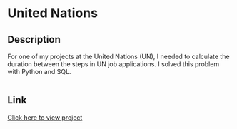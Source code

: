 <h1>United Nations</h1>

<h2>Description</h2>
<p>For one of my projects at the United Nations (UN), I needed to calculate the duration between the steps in UN job applications. I solved this problem with Python and SQL.</p>

<img href="assets/un_logo.png">

<h2>Link</h2>
<p><a href="united_nations.ipynb">Click here to view project</a></p>

